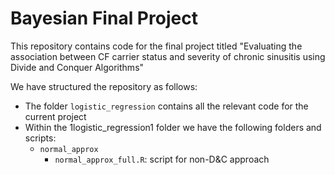 # Bayesian Final Project

This repository contains code for the final project titled "Evaluating the association between CF carrier status and severity of chronic sinusitis using Divide and Conquer Algorithms"

We have structured the repository as follows:

- The folder `logistic_regression` contains all the relevant code for the current project
- Within the 1logistic_regression1 folder we have the following folders and scripts:
    - `normal_approx`
        - `normal_approx_full.R`: script for non-D&C approach

